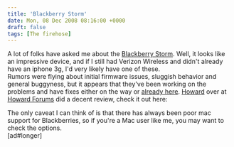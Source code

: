 ```yaml
---
title: 'Blackberry Storm'
date: Mon, 08 Dec 2008 08:16:00 +0000
draft: false
tags: [The firehose]
---
```


A lot of folks have asked me about the [Blackberry Storm](http://www.phonescoop.com/phones/phone.php?p=1864). Well, it looks like an impressive device, and if I still had Verizon Wireless and didn't already have an iphone 3g, I'd very likely have one of these.  
Rumors were flying about initial firmware issues, sluggish behavior and general buggyness, but it appears that they've been working on the problems and have fixes either on the way or [already here](http://www.engadget.com/2008/12/05/verizon-posts-its-first-blackberry-storm-firmware-update/). [Howard](http://www.howardchui.com/) over at [Howard Forums](http://www.howardforums.com/) did a decent review, check it out here:  
  
  
  
The only caveat I can think of is that there has always been poor mac support for Blackberries, so if you're a Mac user like me, you may want to check the options.  
\[ad#longer\]